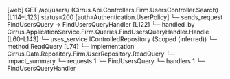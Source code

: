 [web] GET /api/users/  (Cirrus.Api.Controllers.Firm.UsersController.Search)  [L114–L123] status=200 [auth=Authentication.UserPolicy]
  └─ sends_request FindUsersQuery -> FindUsersQueryHandler [L122]
    └─ handled_by Cirrus.ApplicationService.Firm.Queries.FindUsersQueryHandler.Handle [L60–L143]
      └─ uses_service IControlledRepository<User> (Scoped (inferred))
        └─ method ReadQuery [L74]
          └─ implementation Cirrus.Data.Repository.Firm.UserRepository.ReadQuery
  └─ impact_summary
    └─ requests 1
      └─ FindUsersQuery
    └─ handlers 1
      └─ FindUsersQueryHandler

